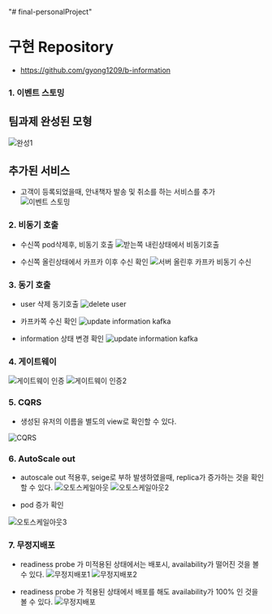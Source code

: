 "# final-personalProject" 

# 구현 Repository
- https://github.com/gyong1209/b-information

### 1. 이벤트 스토밍

## 팀과제 완성된 모형
![완성1](https://user-images.githubusercontent.com/25577890/91920135-1f0f4280-ed03-11ea-8a73-a0f939928ead.PNG)

## 추가된 서비스 
- 고객이 등록되었을때, 안내책자 발송 및 취소를 하는 서비스를 추가
![이벤트 스토밍](https://user-images.githubusercontent.com/53261680/92072213-ac2dc680-edeb-11ea-9b43-de3ddce7878d.PNG)


### 2. 비동기 호출
 - 수신쪽 pod삭제후, 비동기 호출
![받는쪽 내린상태에서 비동기호출](https://user-images.githubusercontent.com/53261680/92065267-543a9400-edda-11ea-83b3-9c08bcfe2252.PNG)

 - 수신쪽 올린상태에서 카프카 이후 수신 확인
 ![서버 올린후 카프카 비동기 수신](https://user-images.githubusercontent.com/53261680/92065319-73d1bc80-edda-11ea-8beb-415dbcfe4e64.PNG)


### 3. 동기 호출
  - user 삭제 동기호출
  ![delete user](https://user-images.githubusercontent.com/53261680/92065352-84823280-edda-11ea-9829-77bd4f920b81.PNG)
  
  - 카프카쪽 수신 확인
  ![update information kafka](https://user-images.githubusercontent.com/53261680/92065553-e2167f00-edda-11ea-81e8-ccab3455545a.PNG)
  
  - information 상태 변경 확인
  ![update information kafka](https://user-images.githubusercontent.com/53261680/92065480-c4491a00-edda-11ea-9ea2-a7e88de8d1d3.PNG)


### 4. 게이트웨이
![게이트웨이 인증](https://user-images.githubusercontent.com/53261680/92065837-5ea95d80-eddb-11ea-8f25-d596648c0d9a.PNG)
![게이트웨이 인증2](https://user-images.githubusercontent.com/53261680/92065839-5f41f400-eddb-11ea-848e-59ccb523ed0b.PNG)

### 5. CQRS
 - 생성된 유저의 이름을 별도의 view로 확인할 수 있다.
 
![CQRS](https://user-images.githubusercontent.com/53261680/92070623-856d9100-ede7-11ea-83ef-87f148ecb6af.PNG)


### 6. AutoScale out
 - autoscale out 적용후, seige로 부하 발생하였을때, replica가 증가하는 것을 확인할 수 있다.
![오토스케일아웃](https://user-images.githubusercontent.com/53261680/92072059-4fcaa700-edeb-11ea-807e-3138bfaa9b7e.PNG)
![오토스케일아웃2](https://user-images.githubusercontent.com/53261680/92072063-50fbd400-edeb-11ea-9e2d-b5aca92cac5b.PNG)

- pod 증가 확인

![오토스케일아웃3](https://user-images.githubusercontent.com/53261680/92072141-80aadc00-edeb-11ea-9c2f-21509ef60e4f.PNG)

### 7. 무정지배포
- readiness probe 가 미적용된 상태에서는 배포시, availability가 떨어진 것을 볼 수 있다.
![무정지배포1](https://user-images.githubusercontent.com/53261680/92072905-40e4f400-eded-11ea-9848-0eef7a196b7b.PNG)
![무정지배포2](https://user-images.githubusercontent.com/53261680/92072911-42162100-eded-11ea-9faf-6eb0c115494d.PNG)

- readiness probe 가 적용된 상태에서 배포를 해도 availability가 100% 인 것을 볼 수 있다.
![무정지배포](https://user-images.githubusercontent.com/53261680/92070199-60c4e980-ede6-11ea-9e8e-df685b8a8adf.PNG)

